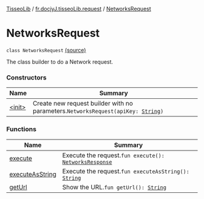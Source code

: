 [TisseoLib](../../index.md) / [fr.docjyJ.tisseoLib.request](../index.md) / [NetworksRequest](./index.md)

# NetworksRequest

`class NetworksRequest` [(source)](https://github.com/docjyJ/TisseoLib/tree/master/src/main/kotlin/fr/docjyJ/tisseoLib/request/NetworksRequest.kt#L14)

The class builder to do a Network request.

### Constructors

| Name | Summary |
|---|---|
| [&lt;init&gt;](-init-.md) | Create new request builder with no parameters.`NetworksRequest(apiKey: `[`String`](https://kotlinlang.org/api/latest/jvm/stdlib/kotlin/-string/index.html)`)` |

### Functions

| Name | Summary |
|---|---|
| [execute](execute.md) | Execute the request.`fun execute(): `[`NetworksResponse`](../../fr.docjy-j.tisseo-lib.model.netwotk/-networks-response/index.md) |
| [executeAsString](execute-as-string.md) | Execute the request.`fun executeAsString(): `[`String`](https://kotlinlang.org/api/latest/jvm/stdlib/kotlin/-string/index.html) |
| [getUrl](get-url.md) | Show the URL.`fun getUrl(): `[`String`](https://kotlinlang.org/api/latest/jvm/stdlib/kotlin/-string/index.html) |
